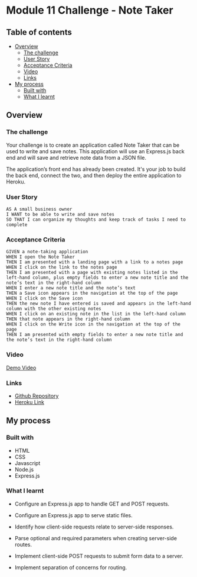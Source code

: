# Module 11 Challenge - Note Taker

## Table of contents

- [Overview](#overview)
  - [The challenge](#the-challenge)
  - [User Story](#user-story)
  - [Acceptance Criteria](#acceptance-criteria)
  - [Video](#video)
  - [Links](#links)
- [My process](#my-process)
  - [Built with](#built-with)
  - [What I learnt](#what-i-learnt)
 
## Overview

### The challenge

Your challenge is to create an application called Note Taker that can be used to write and save notes. This application will use an Express.js back end and will save and retrieve note data from a JSON file.

The application’s front end has already been created. It's your job to build the back end, connect the two, and then deploy the entire application to Heroku.

### User Story

```
AS A small business owner
I WANT to be able to write and save notes
SO THAT I can organize my thoughts and keep track of tasks I need to complete

```

### Acceptance Criteria

```
GIVEN a note-taking application
WHEN I open the Note Taker
THEN I am presented with a landing page with a link to a notes page
WHEN I click on the link to the notes page
THEN I am presented with a page with existing notes listed in the left-hand column, plus empty fields to enter a new note title and the note’s text in the right-hand column
WHEN I enter a new note title and the note’s text
THEN a Save icon appears in the navigation at the top of the page
WHEN I click on the Save icon
THEN the new note I have entered is saved and appears in the left-hand column with the other existing notes
WHEN I click on an existing note in the list in the left-hand column
THEN that note appears in the right-hand column
WHEN I click on the Write icon in the navigation at the top of the page
THEN I am presented with empty fields to enter a new note title and the note’s text in the right-hand column

```

### Video
[Demo Video]()

### Links

- [Github Repository](https://github.com/rmdn321/11-Note-Taker)
- [Heroku Link]()

## My process

### Built with

- HTML
- CSS
- Javascript
- Node.js
- Express.js

### What I learnt

- Configure an Express.js app to handle GET and POST requests.

- Configure an Express.js app to serve static files.

- Identify how client-side requests relate to server-side responses.

- Parse optional and required parameters when creating server-side routes.

- Implement client-side POST requests to submit form data to a server.

- Implement separation of concerns for routing.